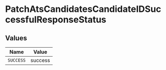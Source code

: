 # PatchAtsCandidatesCandidateIDSuccessfulResponseStatus


## Values

| Name      | Value     |
| --------- | --------- |
| `SUCCESS` | success   |